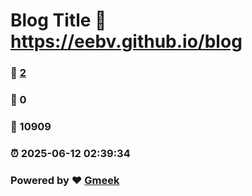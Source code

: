 # Blog Title :link: https://eebv.github.io/blog 
### :page_facing_up: [2](https://eebv.github.io/blog/tag.html) 
### :speech_balloon: 0 
### :hibiscus: 10909 
### :alarm_clock: 2025-06-12 02:39:34 
### Powered by :heart: [Gmeek](https://github.com/Meekdai/Gmeek)

